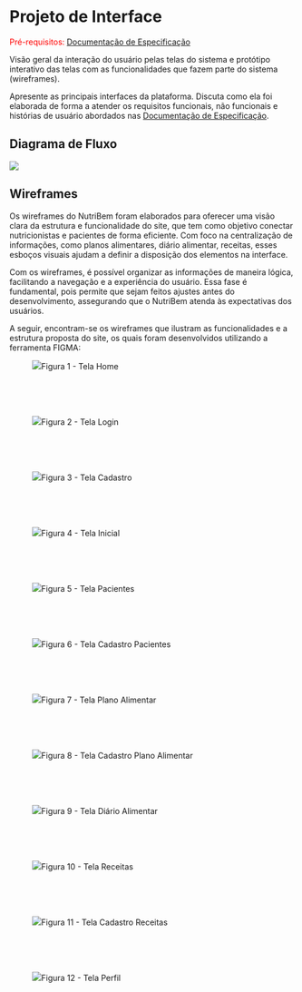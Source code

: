
# Projeto de Interface

<span style="color:red">Pré-requisitos: <a href="2-Especificação do Projeto.md"> Documentação de Especificação</a></span>

Visão geral da interação do usuário pelas telas do sistema e protótipo interativo das telas com as funcionalidades que fazem parte do sistema (wireframes).

 Apresente as principais interfaces da plataforma. Discuta como ela foi elaborada de forma a atender os requisitos funcionais, não funcionais e histórias de usuário abordados nas <a href="2-Especificação do Projeto.md"> Documentação de Especificação</a>.

## Diagrama de Fluxo

<img src="https://github.com/ICEI-PUC-Minas-PMV-ADS/pmv-ads-2024-2-e2-proj-int-t7-nutribem/blob/main/docs/img/Diagrama%20de%20Fluxo.jpeg">

## Wireframes

Os wireframes do NutriBem foram elaborados para oferecer uma visão clara da estrutura e funcionalidade do site, que tem como objetivo conectar nutricionistas e pacientes de forma eficiente. Com foco na centralização de informações, como planos alimentares, diário alimentar, receitas, esses esboços visuais ajudam a definir a disposição dos elementos na interface.

Com os wireframes, é possível organizar as informações de maneira lógica, facilitando a navegação e a experiência do usuário. Essa fase é fundamental, pois permite que sejam feitos ajustes antes do desenvolvimento, assegurando que o NutriBem atenda às expectativas dos usuários.

A seguir, encontram-se os wireframes que ilustram as funcionalidades e a estrutura proposta do site, os quais foram desenvolvidos utilizando a ferramenta FIGMA:

<figure>
<img src="https://github.com/ICEI-PUC-Minas-PMV-ADS/pmv-ads-2024-2-e2-proj-int-t7-nutribem/blob/1eb75087441ce808e841b9f871730d2b91fb36fe/docs/img/TELA%20HOME.jpg"
<figcaption>Figura 1 - Tela Home</figcaption>
</figure>
<br>
<br>
<br>
<figure>
<img src="https://github.com/ICEI-PUC-Minas-PMV-ADS/pmv-ads-2024-2-e2-proj-int-t7-nutribem/blob/1eb75087441ce808e841b9f871730d2b91fb36fe/docs/img/TELA%20LOGIN.jpg"
<figcaption>Figura 2 - Tela Login</figcaption>
</figure>
<br>
<br>
<br>
<figure>
<img src="https://github.com/ICEI-PUC-Minas-PMV-ADS/pmv-ads-2024-2-e2-proj-int-t7-nutribem/blob/1eb75087441ce808e841b9f871730d2b91fb36fe/docs/img/TELA%20CADASTRO.jpg"
<figcaption>Figura 3 - Tela Cadastro</figcaption>
</figure>
<br>
<br>
<br>
<figure>
<img src="https://github.com/ICEI-PUC-Minas-PMV-ADS/pmv-ads-2024-2-e2-proj-int-t7-nutribem/blob/1eb75087441ce808e841b9f871730d2b91fb36fe/docs/img/TELA%20INICIAL.jpg"
<figcaption>Figura 4 - Tela Inicial</figcaption>
</figure>
<br>
<br>
<br>
<figure>
<img src="https://github.com/ICEI-PUC-Minas-PMV-ADS/pmv-ads-2024-2-e2-proj-int-t7-nutribem/blob/1eb75087441ce808e841b9f871730d2b91fb36fe/docs/img/TELA%20PACIENTES.jpg"
<figcaption>Figura 5 - Tela Pacientes</figcaption>
</figure>
<br>
<br>
<br>
<figure>
<img src="https://github.com/ICEI-PUC-Minas-PMV-ADS/pmv-ads-2024-2-e2-proj-int-t7-nutribem/blob/1eb75087441ce808e841b9f871730d2b91fb36fe/docs/img/TELA%20CADASTO%20PACIENTES.jpg"
<figcaption>Figura 6 - Tela Cadastro Pacientes</figcaption>
</figure>
<br>
<br>
<br>
<figure>
<img src="https://github.com/ICEI-PUC-Minas-PMV-ADS/pmv-ads-2024-2-e2-proj-int-t7-nutribem/blob/1eb75087441ce808e841b9f871730d2b91fb36fe/docs/img/TELA%20PLANO%20ALIMENTAR.jpg"
<figcaption>Figura 7 - Tela Plano Alimentar</figcaption>
</figure>
<br>
<br>
<br>
<figure>
<img src="https://github.com/ICEI-PUC-Minas-PMV-ADS/pmv-ads-2024-2-e2-proj-int-t7-nutribem/blob/1eb75087441ce808e841b9f871730d2b91fb36fe/docs/img/TELA%20CADASTRO%20PLANO%20ALIMENTAR.jpg"
<figcaption>Figura 8 - Tela Cadastro Plano Alimentar</figcaption>
</figure>
<br>
<br>
<br>
<figure>
<img src="https://github.com/ICEI-PUC-Minas-PMV-ADS/pmv-ads-2024-2-e2-proj-int-t7-nutribem/blob/1eb75087441ce808e841b9f871730d2b91fb36fe/docs/img/TELA%20DI%C3%81RIO%20ALIMENTAR.jpg"
<figcaption>Figura 9 - Tela Diário Alimentar</figcaption>
</figure>
<br>
<br>
<br>
<figure>
<img src="https://github.com/ICEI-PUC-Minas-PMV-ADS/pmv-ads-2024-2-e2-proj-int-t7-nutribem/blob/1eb75087441ce808e841b9f871730d2b91fb36fe/docs/img/TELA%20RECEITAS.jpg"
<figcaption>Figura 10 - Tela Receitas</figcaption>
</figure>
<br>
<br>
<br>
<figure>
<img src="https://github.com/ICEI-PUC-Minas-PMV-ADS/pmv-ads-2024-2-e2-proj-int-t7-nutribem/blob/1eb75087441ce808e841b9f871730d2b91fb36fe/docs/img/TELA%20CADASTRO%20DE%20RECEITAS.jpg"
<figcaption>Figura 11 - Tela Cadastro Receitas</figcaption>
</figure>
<br>
<br>
<br>
<figure>
<img src="https://github.com/ICEI-PUC-Minas-PMV-ADS/pmv-ads-2024-2-e2-proj-int-t7-nutribem/blob/1eb75087441ce808e841b9f871730d2b91fb36fe/docs/img/TELA%20PERFIL.jpg"
<figcaption>Figura 12 - Tela Perfil</figcaption>
</figure>


